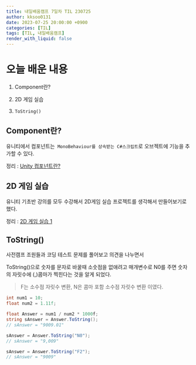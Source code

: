 ```yaml
---
title: 내일배움캠프 7일차 TIL 230725
author: kksoo0131
date: 2023-07-25 20:00:00 +0900
categories: [TIL]
tags: [TIL, 내일배움캠프]
render_with_liquid: false
---
```

# 오늘 배운 내용
1. Component란?

2. 2D 게임 실습 

3. `ToString()`

## Component란?

유니티에서 컴포넌트는` MonoBehaviour를 상속받는 C#스크립트`로
오브젝트에 기능을 추가할 수 있다.

정리 : [Unity 컴포넌트란?](https://kksoo0131.github.io/posts/unity-4/)


## 2D 게임 실습

유니티 기초반 강의를 모두 수강해서 2D게임 실습 프로젝트를 생각해서 만들어보기로 했다.

정리 : [2D 게임 실습 1](https://kksoo0131.github.io/posts/toyProject-Practice2DGame-1/)

## ToString()

사전캠프 조원들과 코딩 테스트 문제를 풀어보고 의견을 나누면서

ToString()으로 숫자를 문자로 바꿀때 소숫점을 없애려고 매개변수로 N0를 주면 숫자의 자릿수에 (,)콤마가 찍힌다는 것을 알게 되었다.

 > F는 소수점 자릿수 변환, N은 콤마 포함 소수점 자릿수 변환 이였다.

```cs
int num1 = 10;
float num2 = 1.11f;

float Answer = num1 / num2 * 1000f;
string sAnswer = Answer.ToString();
// sAnswer = "9009.01"

sAnswer = Answer.ToString("N0");
// sAnswer = "9,009"

sAnswer = Answer.ToString("F2");
// sAnswer = "9009"
```